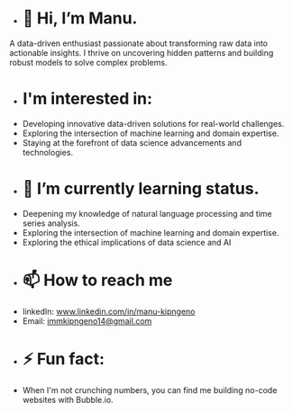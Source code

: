 - # 👋 Hi, I’m Manu.
A data-driven enthusiast passionate about transforming raw data into actionable insights. I thrive on uncovering hidden patterns and building robust models to solve complex problems.
- # I'm interested in: 
- Developing innovative data-driven solutions for real-world challenges.
- Exploring the intersection of machine learning and domain expertise.
- Staying at the forefront of data science advancements and technologies.
- # 🌱 I’m currently learning status.
- Deepening my knowledge of natural language processing and time series analysis.
- Exploring the intersection of machine learning and domain expertise.
- Exploring the ethical implications of data science and AI
- # 📫 How to reach me
- linkedIn: www.linkedin.com/in/manu-kipngeno
- Email: immkipngeno14@gmail.com
- # ⚡ Fun fact:
- When I'm not crunching numbers, you can find me building no-code websites with Bubble.io.

<!---
Manu-Rotich/Manu-Rotich is a ✨ special ✨ repository because its `README.md` (this file) appears on your GitHub profile.
You can click the Preview link to take a look at your changes.
--->
